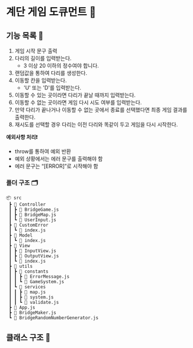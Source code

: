 # 계단 게임 도큐먼트 📄

## 기능 목록 📝

1. 게임 시작 문구 출력
2. 다리의 길이를 입력받는다.
   - 3 이상 20 이하의 정수여야 합니다.
3. 랜덤값을 통하여 다리를 생성한다.
4. 이동할 칸을 입력받는다.
   - 'U' 또는 'D'를 입력받는다.
5. 이동할 수 있는 곳이라면 다리가 끝날 때까지 입력받는다.
6. 이동할 수 없는 곳이라면 게임 다시 시도 여부를 입력받는다.
7. 만약 다리가 끝나거나 이동할 수 없는 곳에서 종료를 선택했다면 최종 게임 결과를 출력한다.
8. 재시도를 선택할 경우 다리는 이전 다리와 똑같이 두고 게임을 다시 시작한다.

**예외사항 처리❗️**

- throw를 통하여 예외 반환
- 예외 상황에서는 에러 문구를 출력해야 함
- 에러 문구는 “[ERROR]”로 시작해야 함

### 폴더 구조 🗂

```
📦 src
 ┣ 📂 Controller
 ┃ ┣ 📜 BridgeGame.js
 ┃ ┣ 📜 BridgeMap.js
 ┃ ┗ 📜 UserInput.js
 ┣ 📂 CustomError
 ┃ ┗ 📜 index.js
 ┣ 📂 Model
 ┃ ┗ 📜 index.js
 ┣ 📂 View
 ┃ ┣ 📜 InputView.js
 ┃ ┣ 📜 OutputView.js
 ┃ ┗ 📜 index.js
 ┣ 📂 utils
 ┃ ┣ 📂 constants
 ┃ ┃ ┣ 📜 ErrorMessage.js
 ┃ ┃ ┗ 📜 GameSystem.js
 ┃ ┗ 📂 services
 ┃ ┃ ┣ 📜 map.js
 ┃ ┃ ┣ 📜 system.js
 ┃ ┃ ┗ 📜 validate.js
 ┣ 📜 App.js
 ┣ 📜 BridgeMaker.js
 ┗ 📜 BridgeRandomNumberGenerator.js
```

## 클래스 구조 🏡

```

```

